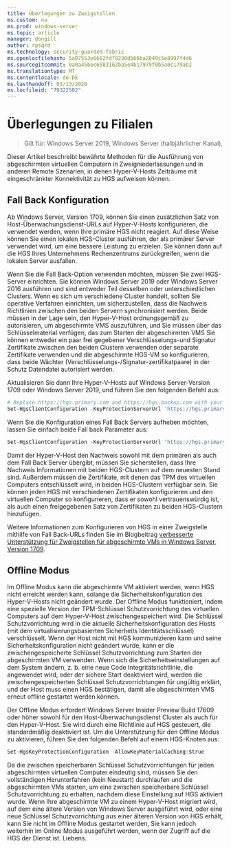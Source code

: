 ```yaml
---
title: Überlegungen zu Zweigstellen
ms.custom: na
ms.prod: windows-server
ms.topic: article
manager: dongill
author: rpsqrd
ms.technology: security-guarded-fabric
ms.openlocfilehash: 5a07553e6662fd79230d566ba2049c5e8997f4d6
ms.sourcegitcommit: 0a0a45bec6583162ba5e4b17979f0b5a0c179ab2
ms.translationtype: MT
ms.contentlocale: de-DE
ms.lasthandoff: 03/13/2020
ms.locfileid: "79322502"
---
```

# <a name="branch-office-considerations"></a>Überlegungen zu Filialen

> Gilt für: Windows Server 2019, Windows Server (halbjährlicher Kanal), 

Dieser Artikel beschreibt bewährte Methoden für die Ausführung von abgeschirmten virtuellen Computern in Zweigniederlassungen und in anderen Remote Szenarien, in denen Hyper-V-Hosts Zeiträume mit eingeschränkter Konnektivität zu HGS aufweisen können.

## <a name="fallback-configuration"></a>Fall Back Konfiguration

Ab Windows Server, Version 1709, können Sie einen zusätzlichen Satz von Host-Überwachungsdienst-URLs auf Hyper-V-Hosts konfigurieren, die verwendet werden, wenn Ihre primäre HGS nicht reagiert.
Auf diese Weise können Sie einen lokalen HGS-Cluster ausführen, der als primärer Server verwendet wird, um eine bessere Leistung zu erzielen. Sie können dann auf die HGS Ihres Unternehmens Rechenzentrums zurückgreifen, wenn die lokalen Server ausfallen.

Wenn Sie die Fall Back-Option verwenden möchten, müssen Sie zwei HGS-Server einrichten. Sie können Windows Server 2019 oder Windows Server 2016 ausführen und sind entweder Teil desselben oder unterschiedlichen Clusters. Wenn es sich um verschiedene Cluster handelt, sollten Sie operative Verfahren einrichten, um sicherzustellen, dass die Nachweis Richtlinien zwischen den beiden Servern synchronisiert werden. Beide müssen in der Lage sein, den Hyper-V-Host ordnungsgemäß zu autorisieren, um abgeschirmte VMS auszuführen, und Sie müssen über das Schlüsselmaterial verfügen, das zum Starten der abgeschirmten VMS Sie können entweder ein paar frei gegebener Verschlüsselungs-und Signatur Zertifikate zwischen den beiden Clustern verwenden oder separate Zertifikate verwenden und die abgeschirmte HGS-VM so konfigurieren, dass beide Wächter (Verschlüsselungs-/Signatur-zertifikatpaare) in der Schutz Datendatei autorisiert werden.

Aktualisieren Sie dann Ihre Hyper-V-Hosts auf Windows Server-Version 1709 oder Windows Server 2019, und führen Sie den folgenden Befehl aus:
```powershell
# Replace https://hgs.primary.com and https://hgs.backup.com with your own domain names and protocols
Set-HgsClientConfiguration -KeyProtectionServerUrl 'https://hgs.primary.com/KeyProtection' -AttestationServerUrl 'https://hgs.primary.com/Attestation' -FallbackKeyProtectionServerUrl 'https://hgs.backup.com/KeyProtection' -FallbackAttestationServerUrl 'https://hgs.backup.com/Attestation'
```

Wenn Sie die Konfiguration eines Fall Back Servers aufheben möchten, lassen Sie einfach beide Fall back Parameter aus:
```powershell
Set-HgsClientConfiguration -KeyProtectionServerUrl 'https://hgs.primary.com/KeyProtection' -AttestationServerUrl 'https://hgs.primary.com/Attestation'
```

Damit der Hyper-V-Host den Nachweis sowohl mit dem primären als auch dem Fall Back Server übergibt, müssen Sie sicherstellen, dass Ihre Nachweis Informationen mit beiden HGS-Clustern auf dem neuesten Stand sind.
Außerdem müssen die Zertifikate, mit denen das TPM des virtuellen Computers entschlüsselt wird, in beiden HGS-Clustern verfügbar sein.
Sie können jeden HGS mit verschiedenen Zertifikaten konfigurieren und den virtuellen Computer so konfigurieren, dass er sowohl vertrauenswürdig ist, als auch einen freigegebenen Satz von Zertifikaten zu beiden HGS-Clustern hinzufügen.

Weitere Informationen zum Konfigurieren von HGS in einer Zweigstelle mithilfe von Fall Back-URLs finden Sie im Blogbeitrag [verbesserte Unterstützung für Zweigstellen für abgeschirmte VMs in Windows Server, Version 1709](https://blogs.technet.microsoft.com/datacentersecurity/2017/11/15/improved-branch-office-support-for-shielded-vms-in-windows-server-version-1709/).


## <a name="offline-mode"></a>Offline Modus

Im Offline Modus kann die abgeschirmte VM aktiviert werden, wenn HGS nicht erreicht werden kann, solange die Sicherheitskonfiguration des Hyper-V-Hosts nicht geändert wurde.
Der Offline Modus funktioniert, indem eine spezielle Version der TPM-Schlüssel Schutzvorrichtung des virtuellen Computers auf dem Hyper-V-Host zwischengespeichert wird.
Die Schlüssel Schutzvorrichtung wird in die aktuelle Sicherheitskonfiguration des Hosts (mit dem virtualisierungsbasierten Sicherheits Identitätsschlüssel) verschlüsselt.
Wenn der Host nicht mit HGS kommunizieren kann und seine Sicherheitskonfiguration nicht geändert wurde, kann er die zwischengespeicherte Schlüssel Schutzvorrichtung zum Starten der abgeschirmten VM verwenden.
Wenn sich die Sicherheitseinstellungen auf dem System ändern, z. b. eine neue Code Integritätsrichtlinie, die angewendet wird, oder der sichere Start deaktiviert wird, werden die zwischengespeicherten Schlüssel Schutzvorrichtungen für ungültig erklärt, und der Host muss einen HGS bestätigen, damit alle abgeschirmten VMS erneut offline gestartet werden können.

Der Offline Modus erfordert Windows Server Insider Preview Build 17609 oder höher sowohl für den Host-Überwachungsdienst Cluster als auch für den Hyper-V-Host.
Sie wird durch eine Richtlinie auf HGS gesteuert, die standardmäßig deaktiviert ist.
Um die Unterstützung für den Offline Modus zu aktivieren, führen Sie den folgenden Befehl auf einem HGS-Knoten aus:

```powershell
Set-HgsKeyProtectionConfiguration -AllowKeyMaterialCaching:$true
```

Da die zwischen speicherbaren Schlüssel Schutzvorrichtungen für jeden abgeschirmten virtuellen Computer eindeutig sind, müssen Sie den vollständigen Herunterfahren (kein Neustart) durchlaufen und die abgeschirmten VMs starten, um eine zwischen speicherbare Schlüssel Schutzvorrichtung zu erhalten, nachdem diese Einstellung auf HGS aktiviert wurde.
Wenn Ihre abgeschirmte VM zu einem Hyper-V-Host migriert wird, auf dem eine ältere Version von Windows Server ausgeführt wird, oder eine neue Schlüssel Schutzvorrichtung aus einer älteren Version von HGS erhält, kann Sie nicht im Offline Modus gestartet werden, Sie kann jedoch weiterhin im Online Modus ausgeführt werden, wenn der Zugriff auf die HGS der Dienst ist. Liebens.

